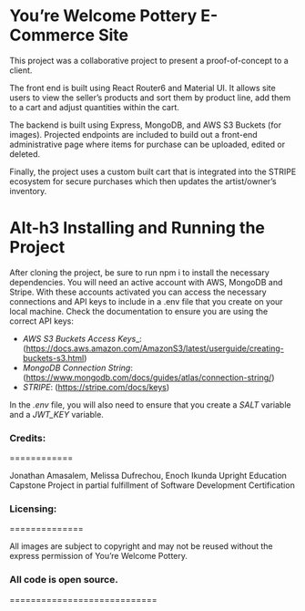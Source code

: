 # You’re Welcome Pottery E-Commerce Site
This project was a collaborative project to present a proof-of-concept to a client.

The front end is built using React Router6 and Material UI. It allows site users to view the seller’s products and sort them by product line, add them to a cart and adjust quantities within the cart.

The backend is built using Express, MongoDB, and AWS S3 Buckets (for images). Projected endpoints are included to build out a front-end administrative page where items for purchase can be uploaded, edited or deleted.

Finally, the project uses a custom built cart that is integrated into the STRIPE ecosystem for secure purchases which then updates the artist/owner’s inventory.

Alt-h3 Installing and Running the Project
======================================

After cloning the project, be sure to run npm i to install the necessary dependencies. You will need an active account with AWS, MongoDB and Stripe. With these accounts activated you can access the necessary connections and API keys to include in a .env file that you create on your local machine. Check the documentation to ensure you are using the correct API keys:

* _AWS_ _S3_ _Buckets_ _Access_ _Keys__:  (https://docs.aws.amazon.com/AmazonS3/latest/userguide/creating-buckets-s3.html)
* _MongoDB_ _Connection_ _String_: (https://www.mongodb.com/docs/guides/atlas/connection-string/)
* _STRIPE_: (https://stripe.com/docs/keys)

In the *.env* file, you will also need to ensure that you create a *SALT* variable and a *JWT_KEY* variable.

### Credits: 
============

Jonathan Amasalem, Melissa Dufrechou, Enoch Ikunda
Upright Education Capstone Project in partial fulfillment of Software Development Certification 

### Licensing:
==============

All images are subject to copyright and may not be reused without the express permission of You’re Welcome Pottery.

### All code is open source.
============================
